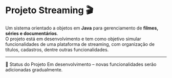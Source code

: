 # Projeto Streaming 🎬

Um sistema orientado a objetos em **Java** para gerenciamento de **filmes, séries e documentários**.  
O projeto está em desenvolvimento e tem como objetivo simular funcionalidades de uma plataforma de streaming, com organização de títulos, cadastros, dentre outras funcionalidades.

---

🚧 Status do Projeto
Em desenvolvimento – novas funcionalidades serão adicionadas gradualmente.
